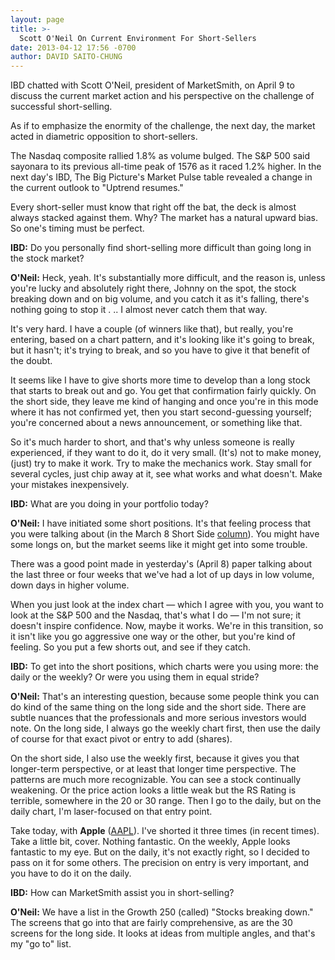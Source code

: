 ```yaml
---
layout: page
title: >-
  Scott O'Neil On Current Environment For Short-Sellers
date: 2013-04-12 17:56 -0700
author: DAVID SAITO-CHUNG
---
```





IBD chatted with Scott O'Neil, president of MarketSmith, on April 9 to discuss the current market action and his perspective on the challenge of successful short-selling.


As if to emphasize the enormity of the challenge, the next day, the market acted in diametric opposition to short-sellers.


The Nasdaq composite rallied 1.8% as volume bulged. The S&P 500 said sayonara to its previous all-time peak of 1576 as it raced 1.2% higher. In the next day's IBD, The Big Picture's Market Pulse table revealed a change in the current outlook to "Uptrend resumes."


Every short-seller must know that right off the bat, the deck is almost always stacked against them. Why? The market has a natural upward bias. So one's timing must be perfect.


**IBD:** Do you personally find short-selling more difficult than going long in the stock market?


**O'Neil:** Heck, yeah. It's substantially more difficult, and the reason is, unless you're lucky and absolutely right there, Johnny on the spot, the stock breaking down and on big volume, and you catch it as it's falling, there's nothing going to stop it . .. I almost never catch them that way.


It's very hard. I have a couple (of winners like that), but really, you're entering, based on a chart pattern, and it's looking like it's going to break, but it hasn't; it's trying to break, and so you have to give it that benefit of the doubt.


It seems like I have to give shorts more time to develop than a long stock that starts to break out and go. You get that confirmation fairly quickly. On the short side, they leave me kind of hanging and once you're in this mode where it has not confirmed yet, then you start second-guessing yourself; you're concerned about a news announcement, or something like that.


So it's much harder to short, and that's why unless someone is really experienced, if they want to do it, do it very small. (It's) not to make money, (just) try to make it work. Try to make the mechanics work. Stay small for several cycles, just chip away at it, see what works and what doesn't. Make your mistakes inexpensively.


**IBD:** What are you doing in your portfolio today?


**O'Neil:** I have initiated some short positions. It's that feeling process that you were talking about (in the March 8 Short Side [column](http://news.investors.com/investing-the-short-side/040513-650844-how-to-sell-short-in-the-market.htm)). You might have some longs on, but the market seems like it might get into some trouble.


There was a good point made in yesterday's (April 8) paper talking about the last three or four weeks that we've had a lot of up days in low volume, down days in higher volume.


When you just look at the index chart — which I agree with you, you want to look at the S&P 500 and the Nasdaq, that's what I do — I'm not sure; it doesn't inspire confidence. Now, maybe it works. We're in this transition, so it isn't like you go aggressive one way or the other, but you're kind of feeling. So you put a few shorts out, and see if they catch.


**IBD:** To get into the short positions, which charts were you using more: the daily or the weekly? Or were you using them in equal stride?


**O'Neil:** That's an interesting question, because some people think you can do kind of the same thing on the long side and the short side. There are subtle nuances that the professionals and more serious investors would note. On the long side, I always go the weekly chart first, then use the daily of course for that exact pivot or entry to add (shares).


On the short side, I also use the weekly first, because it gives you that longer-term perspective, or at least that longer time perspective. The patterns are much more recognizable. You can see a stock continually weakening. Or the price action looks a little weak but the RS Rating is terrible, somewhere in the 20 or 30 range. Then I go to the daily, but on the daily chart, I'm laser-focused on that entry point.


Take today, with **Apple** ([AAPL](https://research.investors.com/quote.aspx?symbol=AAPL)). I've shorted it three times (in recent times). Take a little bit, cover. Nothing fantastic. On the weekly, Apple looks fantastic to my eye. But on the daily, it's not exactly right, so I decided to pass on it for some others. The precision on entry is very important, and you have to do it on the daily.


**IBD:** How can MarketSmith assist you in short-selling?


**O'Neil:** We have a list in the Growth 250 (called) "Stocks breaking down." The screens that go into that are fairly comprehensive, as are the 30 screens for the long side. It looks at ideas from multiple angles, and that's my "go to" list.




